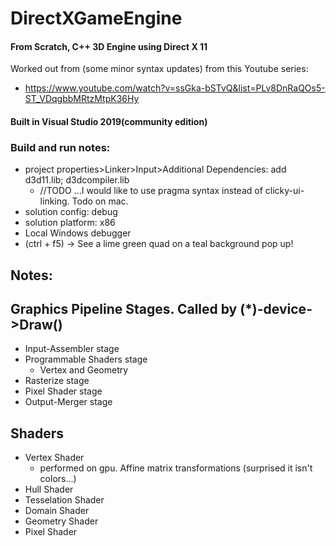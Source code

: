 # DirectXGameEngine
#### From Scratch, C++ 3D Engine using Direct X 11

Worked out from (some minor syntax updates) from this Youtube series: 
- https://www.youtube.com/watch?v=ssGka-bSTvQ&list=PLv8DnRaQOs5-ST_VDqgbbMRtzMtpK36Hy

#### Built in Visual Studio 2019(community edition)

###  Build and run notes: 
- project properties>Linker>Input>Additional Dependencies: add d3d11.lib; d3dcompiler.lib
    - //TODO ...I would like to use pragma syntax instead of clicky-ui-linking. Todo on mac.
- solution config: debug
- solution platform: x86
- Local Windows debugger
- (ctrl + f5) -> See a lime green quad on a teal background pop up!


## Notes:

## Graphics Pipeline Stages. Called by (*)-device->Draw()
- Input-Assembler stage
- Programmable Shaders stage
    - Vertex and Geometry
- Rasterize stage
- Pixel Shader stage
- Output-Merger stage

## Shaders
- Vertex Shader
    - performed on gpu. Affine matrix transformations (surprised it isn't colors...)
- Hull Shader
- Tesselation Shader
- Domain Shader
- Geometry Shader
- Pixel Shader
